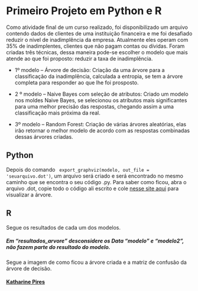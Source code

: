 # Primeiro Projeto em Python e R
Como atividade final de um curso realizado, foi disponibilizado um arquivo contendo dados de clientes de uma instituição financeira e me foi desafiado reduzir o nível de inadimplência da empresa. Atualmente eles operam com 35% de inadimplentes, clientes que não pagam contas ou dívidas.
Foram criadas três técnicas, dessa maneira pode-se escolher o modelo que mais atende ao que foi proposto: reduzir a taxa de inadimplência.

* 1º modelo – Árvore de decisão: Criação da uma árvore para a classificação da inadimplência, calculada a entropia, se tem a árvore completa para responder ao que lhe foi prosposto.

* 2 º modelo – Naive Bayes com seleção de atributos: Criado um modelo nos moldes Naive Bayes, se selecionou os atributos mais significantes para uma melhor precisão das respostas, chegando assim a uma classificação mais próxima da real.

* 3º modelo – Random Forest: Criação de várias árvores aleatórias, elas irão retornar o melhor modelo de acordo com as respostas combinadas dessas árvores criadas.

## Python
Depois do comando ``` export_graphviz(modelo, out_file = 'seuarquivo.dot')```, um arquivo será criado e será encontrado no mesmo caminho que se encontra o seu código .py. Para saber como ficou, abra o arquivo .dot, copie todo o código ali escrito e cole [nesse site aqui]( https://dreampuf.github.io/GraphvizOnline/) para visualizar a árvore.

## R
Segue os resultados de cada um dos modelos. 
##### **_Em “resultados_arvore” desconsidere os Data “modelo” e “modelo2”, não fazem parte do resultado do modelo_**. 
Segue a imagem de como ficou a árvore criada e a matriz de confusão da árvore de decisão. 






#### [Katharine Pires](https://www.linkedin.com/in/katharine-pires-53b849155/)
